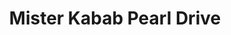 ---
addr: ' Pearl Drive'
city: Pasig
country: Philippines
description: Pearl Drive Pasig City Pasig
id: 4d3905f9928c224bc3855f1a
lat: 14.580161
lng: 121.059814
title: Mister Kabab Pearl Drive
venue: Mister Kabab
---